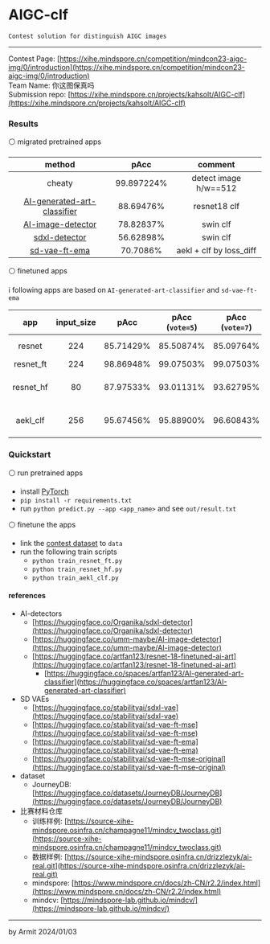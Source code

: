 # AIGC-clf

    Contest solution for distinguish AIGC images

----

Contest Page: [https://xihe.mindspore.cn/competition/mindcon23-aigc-img/0/introduction](https://xihe.mindspore.cn/competition/mindcon23-aigc-img/0/introduction)  
Team Name: 你这图保真吗  
Submission repo: [https://xihe.mindspore.cn/projects/kahsolt/AIGC-clf](https://xihe.mindspore.cn/projects/kahsolt/AIGC-clf)  


### Results

⚪ migrated pretrained apps

| method | pAcc | comment |
| :-: | :-: | :-: |
| cheaty | 99.897224% | detect image h/w==512 |
| [AI-generated-art-classifier](https://huggingface.co/spaces/artfan123/AI-generated-art-classifier) | 88.69476% | resnet18 clf |
| [AI-image-detector](https://huggingface.co/umm-maybe/AI-image-detector) | 78.82837% | swin clf |
| [sdxl-detector](https://huggingface.co/Organika/sdxl-detector) | 56.62898% | swin clf |
| [sd-vae-ft-ema](https://huggingface.co/stabilityai/sd-vae-ft-ema) | 70.7086% | aekl + clf by loss_diff |

⚪ finetuned apps

ℹ following apps are based on `AI-generated-art-classifier` and `sd-vae-ft-ema`

| app |  input_size | pAcc | pAcc (`vote=5`) | pAcc (`vote=7`) | comment |
| :-: | :-: | :-: | :-: | :-: | :-: |
| resnet    | 224 | 85.71429% | 85.50874% | 85.09764% | migrated baseline |
| resnet_ft | 224 | 98.86948% | 99.07503% | 99.07503% | finetune |
| resnet_hf | 80  | 87.97533% | 93.01131% | 93.62795% | retrain from pretrained |
| aekl_clf  | 256 | 95.67456% | 95.88900% | 96.60843% | finetune from pretrained |


### Quickstart

⚪ run pretrained apps

- install [PyTorch](https://pytorch.org/get-started/locally/)
- `pip install -r requirements.txt`
- run `python predict.py --app <app_name>` and see `out/result.txt`

⚪ finetune the apps

- link the [contest dataset](https://xihe.mindspore.cn/datasets/drizzlezyk/ai-real/tree/image) to `data`
- run the following train scripts
  - `python train_resnet_ft.py`
  - `python train_resnet_hf.py`
  - `python train_aekl_clf.py`


#### references

- AI-detectors
  - [https://huggingface.co/Organika/sdxl-detector](https://huggingface.co/Organika/sdxl-detector)
  - [https://huggingface.co/umm-maybe/AI-image-detector](https://huggingface.co/umm-maybe/AI-image-detector)
  - [https://huggingface.co/artfan123/resnet-18-finetuned-ai-art](https://huggingface.co/artfan123/resnet-18-finetuned-ai-art)
    - [https://huggingface.co/spaces/artfan123/AI-generated-art-classifier](https://huggingface.co/spaces/artfan123/AI-generated-art-classifier)
- SD VAEs
  - [https://huggingface.co/stabilityai/sdxl-vae](https://huggingface.co/stabilityai/sdxl-vae)
  - [https://huggingface.co/stabilityai/sd-vae-ft-mse](https://huggingface.co/stabilityai/sd-vae-ft-mse)
  - [https://huggingface.co/stabilityai/sd-vae-ft-ema](https://huggingface.co/stabilityai/sd-vae-ft-ema)
  - [https://huggingface.co/stabilityai/sd-vae-ft-mse-original](https://huggingface.co/stabilityai/sd-vae-ft-mse-original)
- dataset
  - JourneyDB: [https://huggingface.co/datasets/JourneyDB/JourneyDB](https://huggingface.co/datasets/JourneyDB/JourneyDB)
- 比赛材料仓库
  - 训练样例: [https://source-xihe-mindspore.osinfra.cn/champagne11/mindcv_twoclass.git](https://source-xihe-mindspore.osinfra.cn/champagne11/mindcv_twoclass.git)
  - 数据样例: [https://source-xihe-mindspore.osinfra.cn/drizzlezyk/ai-real.git](https://source-xihe-mindspore.osinfra.cn/drizzlezyk/ai-real.git)
  - mindspore: [https://www.mindspore.cn/docs/zh-CN/r2.2/index.html](https://www.mindspore.cn/docs/zh-CN/r2.2/index.html)
  - mindcv: [https://mindspore-lab.github.io/mindcv/](https://mindspore-lab.github.io/mindcv/)

----
by Armit
2024/01/03
